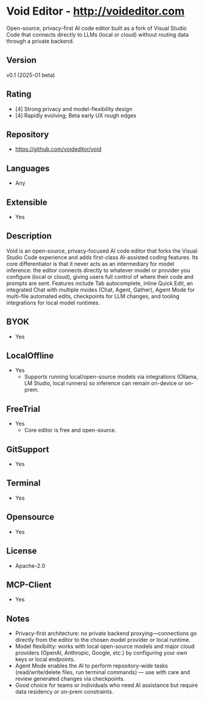 # Void Editor - http://voideditor.com
Open-source, privacy-first AI code editor built as a fork of Visual Studio Code that connects directly to LLMs (local or cloud) without routing data through a private backend. 

## Version
v0.1 (2025-01 beta)

## Rating
- [4] Strong privacy and model-flexibility design
- [4] Rapidly evolving; Beta early UX rough edges
  
## Repository
- https://github.com/voideditor/void
  
## Languages
- Any
  
## Extensible
- Yes
  
## Description
Void is an open-source, privacy-focused AI code editor that forks the Visual Studio Code experience and adds first-class AI-assisted coding features. Its core differentiator is that it never acts as an intermediary for model inference: the editor connects directly to whatever model or provider you configure (local or cloud), giving users full control of where their code and prompts are sent. Features include Tab autocomplete, inline Quick Edit, an integrated Chat with multiple modes (Chat, Agent, Gather), Agent Mode for multi-file automated edits, checkpoints for LLM changes, and tooling integrations for local model runtimes.

## BYOK
- Yes
  
## LocalOffline
- Yes
  - Supports running local/open-source models via integrations (Ollama, LM Studio, local runners) so inference can remain on-device or on-prem.
  
## FreeTrial
- Yes
  - Core editor is free and open-source.
  
## GitSupport
- Yes
  
## Terminal
- Yes
  
## Opensource
- Yes
  
## License
- Apache-2.0
  
## MCP-Client
- Yes
  
## Notes
- Privacy-first architecture: no private backend proxying—connections go directly from the editor to the chosen model provider or local runtime.
- Model flexibility: works with local open-source models and major cloud providers (OpenAI, Anthropic, Google, etc.) by configuring your own keys or local endpoints.
- Agent Mode enables the AI to perform repository-wide tasks (read/write/delete files, run terminal commands) — use with care and review generated changes via checkpoints.
- Good choice for teams or individuals who need AI assistance but require data residency or on-prem constraints.
  
